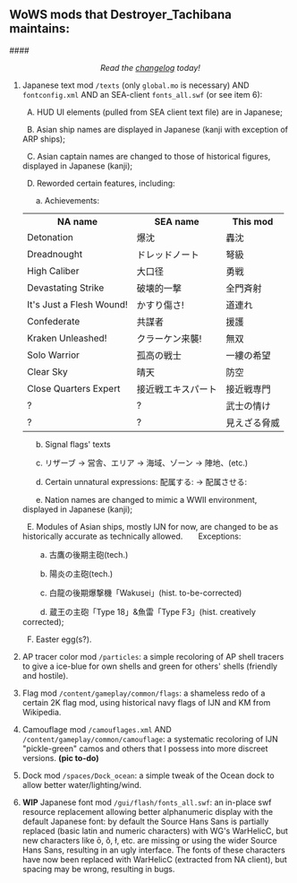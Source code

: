 ## WoWS mods that Destroyer_Tachibana maintains:

####*<p align="center">Read the [changelog](./CHANGELOG.md) today!</p>*

1. Japanese text mod `/texts`  (only `global.mo` is necessary) AND `fontconfig.xml` AND an SEA-client `fonts_all.swf` (or see item 6):
    
    &nbsp;&nbsp;A. HUD UI elements (pulled from SEA client text file) are in Japanese;
    
    &nbsp;&nbsp;B. Asian ship names are displayed in Japanese (kanji with exception of ARP ships);
    
    &nbsp;&nbsp;C. Asian captain names are changed to those of historical figures, displayed in Japanese (kanji);
    
    &nbsp;&nbsp;D. Reworded certain features, including:

    &nbsp;&nbsp;&nbsp;&nbsp;&nbsp;&nbsp;a. Achievements:
    <table style="margin: 0px auto;">
        <tr>
            <th>NA name</th>
            <th>SEA name</th>
            <th>This mod</th>
        </tr>
        <tr>
            <td>Detonation</td>
            <td>爆沈</td>
            <td>轟沈</td>
        </tr>
        <tr>
            <td>Dreadnought</td>
            <td>ドレッドノート</td>
            <td>弩級</td>
        </tr>
        <tr>
            <td>High Caliber</td>
            <td>大口径</td>
            <td>勇戦</td>
        </tr>
        <tr>
            <td>Devastating Strike</td>
            <td>破壊的一撃</td>
            <td>全門斉射</td>
        </tr>
        <tr>
            <td>It's Just a Flesh Wound!</td>
            <td>かすり傷さ!</td>
            <td>道連れ</td>
        </tr>
        <tr>
            <td>Confederate</td>
            <td>共謀者</td>
            <td>援護</td>
        </tr>
        <tr>
            <td>Kraken Unleashed!</td>
            <td>クラーケン来襲!</td>
            <td>無双</td>
        </tr>
        <tr>
            <td>Solo Warrior</td>
            <td>孤高の戦士</td>
            <td>一縷の希望</td>
        </tr>
        <tr>
            <td>Clear Sky</td>
            <td>晴天</td>
            <td>防空</td>
        </tr>
        <tr>
            <td>Close Quarters Expert</td>
            <td>接近戦エキスパート</td>
            <td>接近戦専門</td>
        </tr>
        <tr>
            <td>?</td>
            <td>?</td>
            <td>武士の情け</td>
        </tr>
        <tr>
            <td>?</td>
            <td>?</td>
            <td>見えざる脅威</td>
        </tr>
    </table>
    
    &nbsp;&nbsp;&nbsp;&nbsp;&nbsp;&nbsp;b. Signal flags' texts
      
    &nbsp;&nbsp;&nbsp;&nbsp;&nbsp;&nbsp;c. リザーブ → 営舎、エリア → 海域、ゾーン → 陣地、(etc.)
      
    &nbsp;&nbsp;&nbsp;&nbsp;&nbsp;&nbsp;d. Certain unnatural expressions: 配属する: → 配属させる:
    
    &nbsp;&nbsp;&nbsp;&nbsp;&nbsp;&nbsp;e. Nation names are changed to mimic a WWII environment, displayed in Japanese (kanji);
      
    &nbsp;&nbsp;E. Modules of Asian ships, mostly IJN for now, are changed to be as historically accurate as technically allowed. 
    &nbsp;&nbsp;&nbsp;&nbsp;&nbsp;&nbsp;Exceptions:
    
    &nbsp;&nbsp;&nbsp;&nbsp;&nbsp;&nbsp;&nbsp;&nbsp;a. 古鷹の後期主砲(tech.)
        
    &nbsp;&nbsp;&nbsp;&nbsp;&nbsp;&nbsp;&nbsp;&nbsp;b. 陽炎の主砲(tech.)
        
    &nbsp;&nbsp;&nbsp;&nbsp;&nbsp;&nbsp;&nbsp;&nbsp;c. 白龍の後期爆撃機「Wakusei」(hist. to-be-corrected)
        
    &nbsp;&nbsp;&nbsp;&nbsp;&nbsp;&nbsp;&nbsp;&nbsp;d. 蔵王の主砲「Type 18」&魚雷「Type F3」(hist. creatively corrected);
      
    &nbsp;&nbsp;F. Easter egg(s?).
    

2. AP tracer color mod `/particles`: a simple recoloring of AP shell tracers to give a ice-blue for own shells and green for others' shells (friendly and hostile).

3. Flag mod `/content/gameplay/common/flags`: a shameless redo of a certain 2K flag mod, using historical navy flags of IJN and KM from Wikipedia.

4. Camouflage mod `/camouflages.xml` AND `/content/gameplay/common/camouflage`: a systematic recoloring of IJN "pickle-green" camos and others that I possess into more discreet versions. **(pic to-do)**

5. Dock mod `/spaces/Dock_ocean`: a simple tweak of the Ocean dock to allow better water/lighting/wind.

6. **WIP** Japanese font mod `/gui/flash/fonts_all.swf`: an in-place swf resource replacement allowing better alphanumeric display with the default Japanese font: by default the Source Hans Sans is partially replaced (basic latin and numeric characters) with WG's WarHelicC, but new characters like ō, ǒ, ł, etc. are missing or using the wider Source Hans Sans, resulting in an ugly interface. The fonts of these characters have now been replaced with WarHelicC (extracted from NA client), but spacing may be wrong, resulting in bugs.
